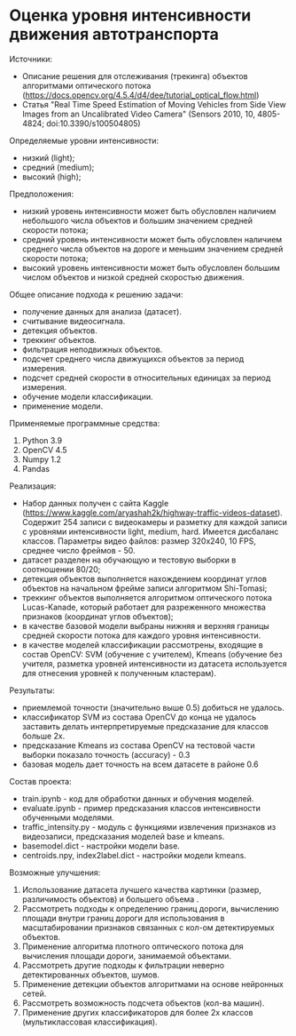# Оценка уровня интенсивности движения автотранспорта

Источники:

* Описание решения для отслеживания (трекинга) объектов алгоритмами оптического потока (https://docs.opencv.org/4.5.4/d4/dee/tutorial_optical_flow.html)
* Статья "Real Time Speed Estimation of Moving Vehicles from Side View Images from an Uncalibrated Video Camera" (Sensors 2010, 10, 4805-4824; doi:10.3390/s100504805)

Определяемые уровни интенсивности:

* низкий (light);
* средний (medium);
* высокий (high);

Предположения:

* низкий уровень интенсивности может быть обусловлен наличием небольшого числа объектов и большим значением средней скорости потока;
* средний уровень интенсивности может быть обусловлен наличием среднего числа объектов на дороге и меньшим значением средней скорости потока;
* высокий уровень интенсивности может быть обусловлен большим числом объектов и низкой средней скоростью движения.

Общее описание подхода к решению задачи:

* получение данных для анализа (датасет).
* считывание видеосигнала.
* детекция объектов.
* треккинг объектов.
* фильтрация неподвижных объектов.
* подсчет среднего числа движущихся объектов за период измерения.
* подсчет средней скорости в относительных единицах за период измерения.
* обучение модели классификации.
* применение модели.

Применяемые программные средства:

1. Python 3.9
2. OpenCV 4.5
3. Numpy 1.2
4. Pandas

Реализация:

* Набор данных получен с сайта Kaggle (https://www.kaggle.com/aryashah2k/highway-traffic-videos-dataset). Содержит 254 записи с видеокамеры и разметку для каждой записи с уровнями интенсивности light, medium, hard. Имеется дисбаланс классов. Параметры видео файлов: размер 320х240, 10 FPS, среднее число фреймов - 50.
* датасет разделен на обучающую и тестовую выборки в соотношении 80/20;
* детекция объектов выполняется нахождением координат углов объектов на начальном фрейме записи алгоритмом Shi-Tomasi;
* треккинг объектов выполняется алгоритмом оптического потока Lucas-Kanade, который работает для разреженного множества признаков (координат углов объектов);
* в качестве базовой модели выбраны нижняя и верхняя границы средней скорости потока для каждого уровня интенсивности.
* в качестве моделей классификации рассмотрены, входящие в состав OpenCV: SVM (обучение с учителем), Kmeans (обучение без учителя, разметка уровней интенсивности из датасета используется для отнесения уровней к полученным кластерам).

Результаты:

* приемлемой точности (значительно выше 0.5) добиться не удалось.
* классификатор SVM из состава OpenCV до конца не удалось заставить делать интерпретируемые предсказание для классов больше 2х.
* предсказание Kmeans из состава OpenCV на тестовой части выборки показало точность (accuracy) - 0.3
* базовая модель дает точность на всем датасете в районе 0.6

Состав проекта:

* train.ipynb - код для обработки данных и обучения моделей.
* evaluate.ipynb - пример предсказания классов интенсивности обученными моделями.
* traffic_intensity.py - модуль с функциями извлечения признаков из видеозаписи, предсказания моделей base и kmeans.
* basemodel.dict - настройки модели base.
* centroids.npy, index2label.dict - настройки модели kmeans.

Возможные улучшения:

1. Использование датасета лучшего качества картинки (размер, различимость объектов) и большего объема .
2. Рассмотреть подходы к определению границ дороги, вычислению площади внутри границ дороги для использования в масштабировании признаков связанных с кол-ом детектируемых объектов.
3. Применение алгоритма плотного оптического потока для вычисления площади дороги, занимаемой объектами.
4. Рассмотреть другие подходы к фильтрации неверно детектированных объектов, шумов.
5. Применение детекции объектов алгоритмами на основе нейронных сетей.
6. Рассмотреть возможность подсчета объектов (кол-ва машин).
7. Применение других классификаторов для более 2х классов (мультиклассовая классификация).
